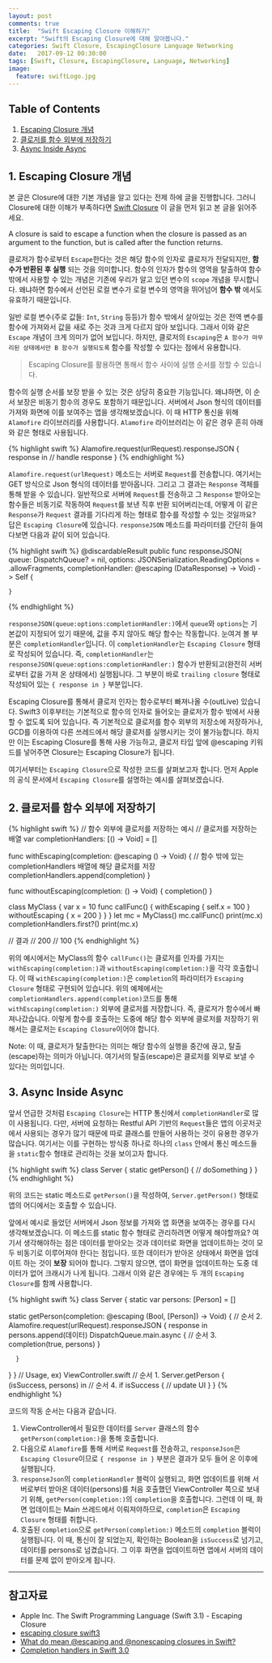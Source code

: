 ```yaml
---
layout: post
comments: true
title:  "Swift Escaping Closure 이해하기"
excerpt: "Swift의 Escaping Closure에 대해 알아봅니다."
categories: Swift Closure, EscapingClosure Language Networking
date:   2017-09-12 00:30:00
tags: [Swift, Closure, EscapingClosure, Language, Networking]
image:
  feature: swiftLogo.jpg
---
```


## Table of Contents

1. [Escaping Closure 개념](./swift_escaping_closure#1-escaping-closure-개념)
1. [클로저를 함수 외부에 저장하기](./swift_escaping_closure#2-클로저를-함수-외부에-저장하기)
1. [Async Inside Async](./swift_escaping_closure#3-async-inside-async)

## 1. Escaping Closure 개념

본 글은 Closure에 대한 기본 개념을 알고 있다는 전제 하에 글을 진행합니다. 그러니 Closure에 대한 이해가 부족하다면 [Swift Closure](https://hcn1519.github.io/articles/2017-05/swift_closure) 이 글을 먼저 읽고 본 글을 읽어주세요.

<div class="message">
  A closure is said to escape a function when the closure is passed as an argument to the function, but is called after the function returns.
</div>

클로저가 함수로부터 `Escape`한다는 것은 해당 함수의 인자로 클로저가 전달되지만, **함수가 반환된 후 실행** 되는 것을 의미합니다. 함수의 인자가 함수의 영역을 탈출하여 함수 밖에서 사용할 수 있는 개념은 기존에 우리가 알고 있던 변수의 `scope` 개념을 무시합니다. 왜냐하면 함수에서 선언된 로컬 변수가 로컬 변수의 영역을 뛰어넘어 **함수 밖** 에서도 유효하기 때문입니다.

일반 로컬 변수(주로 값들: `Int`, `String` 등등)가 함수 밖에서 살아있는 것은 전역 변수를 함수에 가져와서 값을 새로 주는 것과 크게 다르지 않아 보입니다. 그래서 이와 같은 `Escape` 개념이 크게 의미가 없어 보입니다. 하지만, 클로저의 `Escaping`은 `A 함수가 마무리된 상태에서만 B 함수가 실행되도록` 함수를 작성할 수 있다는 점에서 유용합니다.

> Escaping Closure를 활용하면 통해서 함수 사이에 실행 순서를 정할 수 있습니다.

함수의 실행 순서를 보장 받을 수 있는 것은 상당히 중요한 기능입니다. 왜냐하면, 이 순서 보장은 비동기 함수의 경우도 포함하기 때문입니다. 서버에서 Json 형식의 데이터를 가져와 화면에 이를 보여주는 앱을 생각해보겠습니다. 이 때 HTTP 통신을 위해 `Alamofire` 라이브러리를 사용합니다. `Alamofire` 라이브러리는 이 같은 경우 흔히 아래와 같은 형태로 사용됩니다.

{% highlight swift %}
Alamofire.request(urlRequest).responseJSON { response in
  // handle response
}
{% endhighlight %}

`Alamofire.request(urlRequest)` 메소드는 서버로 `Request`를 전송합니다. 여기서는 GET 방식으로 Json 형식의 데이터를 받아옵니다. 그리고 그 결과는 `Response` 객체를 통해 받을 수 있습니다. 일반적으로 서버에 `Request`를 전송하고 그 `Response` 받아오는 함수들은 비동기로 작동하여 `Request`를 보낸 직후 반환 되어버리는데, 어떻게 이 같은 `Response`가 `Request` 결과를 기다리게 하는 형태로 함수를 작성할 수 있는 것일까요? 답은 `Escaping Closure`에 있습니다. `responseJSON` 메소드를 파라미터를 간단히 들여다보면 다음과 같이 되어 있습니다.

{% highlight swift %}
@discardableResult
    public func responseJSON(
        queue: DispatchQueue? = nil,
        options: JSONSerialization.ReadingOptions = .allowFragments,
        completionHandler: @escaping (DataResponse<Any>) -> Void)
        -> Self
    {

    }
{% endhighlight %}

`responseJSON(queue:options:completionHandler:)`에서 `queue`와 `options`는 기본값이 지정되어 있기 때문에, 값을 주지 않아도 해당 함수는 작동합니다. 눈여겨 볼 부분은 `completionHandler`입니다. 이 `completionHandler`는 `Escaping Closure` 형태로 작성되어 있습니다. 즉, `completionHandler`는 `responseJSON(queue:options:completionHandler:)` 함수가 반환되고(완전히 서버로부터 값을 가져 온 상태에서) 실행됩니다. 그 부분이 바로 `trailing closure` 형태로 작성되어 있는 `{ response in }` 부분입니다.

<div class="message">
  Escaping Closure를 통해서 클로저 인자는 함수로부터 빠져나올 수(outLive) 있습니다. Swift3 이후부터는 기본적으로 함수의 인자로 들어오는 클로저가 함수 밖에서 사용할 수 없도록 되어 있습니다. 즉 기본적으로 클로저를 함수 외부의 저장소에 저장하거나, GCD를 이용하여 다른 쓰레드에서 해당 클로저를 실행시키는 것이 불가능합니다. 하지만 이는 Escaping Closure를 통해 사용 가능하고, 클로저 타입 앞에 @escaping 키워드를 넣어주면 Closure는 Escaping Closure가 됩니다.
</div>

여기서부터는 `Escaping Closure`으로 작성한 코드를 살펴보고자 합니다. 먼저 Apple의 공식 문서에서 `Escaping Closure`를 설명하는 예시를 살펴보겠습니다.

## 2. 클로저를 함수 외부에 저장하기

{% highlight swift %}
// 함수 외부에 클로저를 저장하는 예시
// 클로저를 저장하는 배열
var completionHandlers: [() -> Void] = []

func withEscaping(completion: @escaping () -> Void) {
    // 함수 밖에 있는 completionHandlers 배열에 해당 클로저를 저장
    completionHandlers.append(completion)
}

func withoutEscaping(completion: () -> Void) {
    completion()
}

class MyClass {
    var x = 10
    func callFunc() {
        withEscaping { self.x = 100 }
        withoutEscaping { x = 200 }
    }
}
let mc = MyClass()
mc.callFunc()
print(mc.x)
completionHandlers.first?()
print(mc.x)

// 결과
// 200
// 100
{% endhighlight %}

위의 예시에서는 MyClass의 함수 `callFunc()`는 클로저를 인자를 가지는 `withEscaping(completion:)`과 `withoutEscaping(completion:)`을 각각 호출합니다. 이 때 `withEscaping(completion:)`은 `completion`의 파라미터가 `Escaping Closure` 형태로 구현되어 있습니다. 위의 예제에서는 `completionHandlers.append(completion)`코드를 통해 `withEscaping(completion:)` 외부에 클로저를 저장합니다. 즉, 클로저가 함수에서 빠져나갔습니다. 이렇게 함수를 호출하는 도중에 해당 함수 외부에 클로저를 저장하기 위해서는 클로저는 `Escaping Closure`이어야 합니다.

<div class="message">
  Note: 이 때, 클로저가 탈출한다는 의미는 해당 함수의 실행을 중간에 끊고, 탈출(escape)하는 의미가 아닙니다. 여기서의 탈출(escape)은 클로저를 외부로 보낼 수 있다는 의미입니다.
</div>

## 3. Async Inside Async

앞서 언급한 것처럼 `Escaping Closure`는 HTTP 통신에서 `completionHandler`로 많이 사용됩니다. 다만, 서버에 요청하는 Restful API 기반의 `Request`들은 앱의 이곳저곳에서 사용되는 경우가 많기 때문에 따로 클래스를 만들어 사용하는 것이 유용한 경우가 많습니다. 여기서는 이를 구현하는 방식중 하나로 하나의 `class` 안에서 통신 메소드들을 `static`함수 형태로 관리하는 것을 보이고자 합니다.

{% highlight swift %}
class Server {
  static getPerson() {
    // doSomething
  }
}
{% endhighlight %}

위의 코드는 static 메소드로 `getPerson()`을 작성하여, `Server.getPerson()` 형태로 앱의 어디에서는 호출할 수 있습니다.

앞에서 예시로 들었던 서버에서 Json 정보를 가져와 앱 화면을 보여주는 경우를 다시 생각해보겠습니다. 이 메소드를 static 함수 형태로 관리하려면 어떻게 해야할까요? 여기서 생각해야하는 점은 데이터를 받아오는 것과 데이터로 화면을 업데이트하는 것이 모두 비동기로 이루어져야 한다는 점입니다. 또한 데이터가 받아온 상태에서 화면을 업데이트 하는 것이 **보장** 되어야 합니다. 그렇지 않으면, 앱이 화면을 업데이트하는 도중 데이터가 없어 크래시가 나게 됩니다. 그래서 이와 같은 경우에는 두 개의 `Escaping Closure`를 함께 사용합니다.

{% highlight swift %}
class Server {
  static var persons: [Person] = []

  static getPerson(completion: @escaping (Bool, [Person]) -> Void) {
      // 순서 2.
      Alamofire.request(urlRequest).responseJSON { response in
          persons.append(데이터)
          DispatchQueue.main.async {
              // 순서 3.
              completion(true, persons)
          }

      }
  }
}
// Usage, ex) ViewController.swift
// 순서 1.
Server.getPerson { (isSuccess, persons) in
  // 순서 4.
  if isSuccess {
      // update UI
  }
}
{% endhighlight %}

코드의 작동 순서는 다음과 같습니다.

1. ViewController에서 필요한 데이터를 `Server` 클래스의 함수 `getPerson(completion:)`을 통해 호출합니다.
2. 다음으로 `Alamofire`를 통해 서버로 `Request`를 전송하고, `responseJson`은 `Escaping Closure`이므로 `{ response in }` 부분은 결과가 모두 들어 온 이후에 실행됩니다.
3. `responseJson`의 `completionHandler` 블럭이 실행되고, 화면 업데이트를 위해 서버로부터 받아온 데이터(persons)를 처음 호출했던 ViewController 쪽으로 보내기 위해, `getPerson(completion:)`의 `completion`을 호출합니다. 그런데 이 때, 화면 업데이트는 Main 쓰레드에서 이뤄져야하므로, `completion`은 `Escaping Closure` 형태를 취합니다.
4. 호출된 `completion`으로 `getPerson(completion:)` 메소드의 `completion` 블럭이 실행됩니다. 이 때, 통신이 잘 되었는지, 확인하는 Boolean을 `isSuccess`로 넘기고, 데이터를 persons로 넘겼습니다. 그 이후 화면을 업데이트하면 앱에서 서버의 데이터를 문제 없이 받아오게 됩니다.

---

## 참고자료

* Apple Inc. The Swift Programming Language (Swift 3.1) - Escaping Closure
* [escaping closure swift3](https://learnappmaking.com/escaping-closures-swift-3/)
* [What do mean @escaping and @nonescaping closures in Swift?](https://medium.com/@kumarpramod017/what-do-mean-escaping-and-nonescaping-closures-in-swift-d404d721f39d)
* [Completion handlers in Swift 3.0](https://stackoverflow.com/questions/41745328/completion-handlers-in-swift-3-0)
